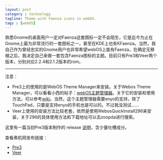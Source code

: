 ```yaml
---
layout: post
category : technology
tagline: Theme with Faenza icons in webOS.
tags : [webOS]
---
```


熟悉Gnome的桌面用户一定对Faenza这套图标一定不会陌生，它是迄今为止在Gnome上最为非常流行的一套图标之一，甚至在KDE上也有KFaenza。当然，我自己作为曾经忠实的Gnome用户也非常希望webOS上能有Faenza，在确定无移植之后，我决定自己来做一套包含Faenza图标的主题。目前只有Pre3和Veer两个版本，分别对应2.2.4和2.1.2版本的rom。

---
注意：

* Pre3上的使用的是WebOS Theme Manager来安装。关于Webos Theme Manager，可以看看小西的帖子：[webOS主题管理器](http://bbs.zoopda.com/thread-94162-1-1.html)。关于它的安装和使用方法，可以参考[wiki](http://www.webos-internals.org/wiki/Application:ThemeManager)。当然，这个主题管理器需要enyo的支持，除了TouchPad，只要是支持enyo的手机也是可以的。不过我没测试……
* Veer上使用的安装方法比较老套，依然是使用WebosQuickInstall296来安装，关于296的具体使用方法和下载地址可以去zoopda进行搜索。

这里有一篇当初Pre3版本制作的 release [说明](http://xiaoxiongmao.me/technology/2012/04/13/webos-faenzar-theme-for-pre3/)，含少量吐槽成分。

查看煮机网发布链接：

* [Pre3](http://bbs.zoopda.com/thread-143258-1-1.html)
* [Veer](http://bbs.zoopda.com/thread-145619-1-1.html)


